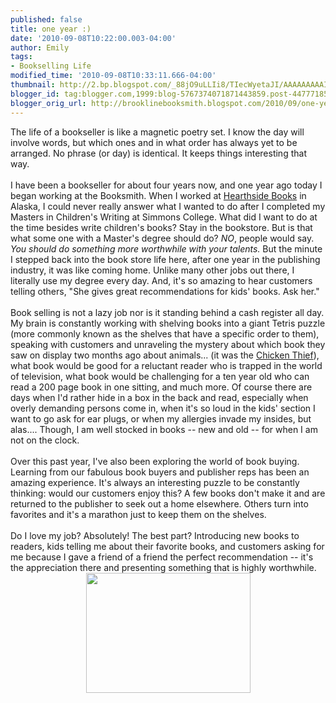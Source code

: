 ```yaml
---
published: false
title: one year :)
date: '2010-09-08T10:22:00.003-04:00'
author: Emily
tags:
- Bookselling Life
modified_time: '2010-09-08T10:33:11.666-04:00'
thumbnail: http://2.bp.blogspot.com/_88jO9uLLIi8/TIecWyetaJI/AAAAAAAAAIo/6aUF7DsYAMk/s72-c/images.jpg
blogger_id: tag:blogger.com,1999:blog-5767374071871443859.post-4477718578731908526
blogger_orig_url: http://brooklinebooksmith.blogspot.com/2010/09/one-year.html
---
```


The life of a bookseller is like a magnetic poetry set.  I know the day will involve words, but which ones and in what order has always yet to be arranged.  No phrase (or day) is identical.  It keeps things interesting that way.<br /><br />I have been a bookseller for about four years now, and one year ago today I began working at the Booksmith.  When I worked at <a href="http://hearthsidebooks.com/">Hearthside Books</a> in Alaska, I could never really answer what I wanted to do after I completed my Masters in Children's Writing at Simmons College.  What did I want to do at the time besides write children's books?  Stay in the bookstore.  But is that what some one with a Master's degree should do?  <span style="font-style: italic;">NO</span>, people would say.  <span style="font-style: italic;">You should do something more worthwhile with your talents.   </span>But the minute I stepped back into the book store life here, after one year in the publishing industry, it was like coming home.  Unlike many other jobs out there, I literally use my degree every day.  And, it's so amazing to hear customers telling others, "She gives great recommendations for kids' books.  Ask her."<br /><br />Book selling is not a lazy job nor is it standing behind a cash register all day.  My brain is constantly working with shelving books into a giant Tetris puzzle (more commonly known as the shelves that have a specific order to them), speaking with customers and unraveling the mystery about which book they saw on display two months ago about animals... (it was the <a href="http://www.brooklinebooksmith-shop.com/book/9781592700929">Chicken Thief</a>), what book would be good for a reluctant reader who is trapped in the world of television, what book would be challenging for a ten year old who can read a 200 page book in one sitting, and much more.  Of course there are days when I'd rather hide in a box in the back and read, especially when overly demanding persons come in, when it's so loud in the kids' section I want to go ask for ear plugs, or when my allergies invade my insides, but alas....  Though, I am well stocked in books -- new and old -- for when I am not on the clock.<br /><br />Over this past year, I've also been exploring the world of book buying.  Learning from our fabulous book buyers and publisher reps has been an amazing experience.  It's always an interesting puzzle to be constantly thinking: would our customers enjoy this?  A few books don't make it and are returned to the publisher to seek out a home elsewhere.  Others turn into favorites and it's a marathon just to keep them on the shelves.<br /><br />Do I love my job?  Absolutely!  The best part?  Introducing new books to readers, kids telling me about their favorite books, and customers asking for me because I gave a friend of a friend the perfect recommendation -- it's the appreciation there and presenting something that is highly worthwhile.<a onblur="try {parent.deselectBloggerImageGracefully();} catch(e) {}" href="http://2.bp.blogspot.com/_88jO9uLLIi8/TIecWyetaJI/AAAAAAAAAIo/6aUF7DsYAMk/s1600/images.jpg"><img style="margin: 0px auto 10px; display: block; text-align: center; cursor: pointer; width: 263px; height: 192px;" src="http://2.bp.blogspot.com/_88jO9uLLIi8/TIecWyetaJI/AAAAAAAAAIo/6aUF7DsYAMk/s320/images.jpg" alt="" id="BLOGGER_PHOTO_ID_5514548184060094610" border="0" /></a>